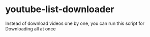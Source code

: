 # youtube-list-downloader
Instead of download videos one by one, you can run this script for Downloading all at once
